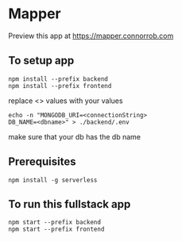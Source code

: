 # Mapper

Preview this app at https://mapper.connorrob.com

## To setup app

```
npm install --prefix backend
npm install --prefix frontend
```

replace <> values with your values

```
echo -n "MONGODB_URI=<connectionString>
DB_NAME=<dbname>" > ./backend/.env
```

make sure that your db has the db name

## Prerequisites

```
npm install -g serverless
```

## To run this fullstack app

```
npm start --prefix backend
npm start --prefix frontend
```
